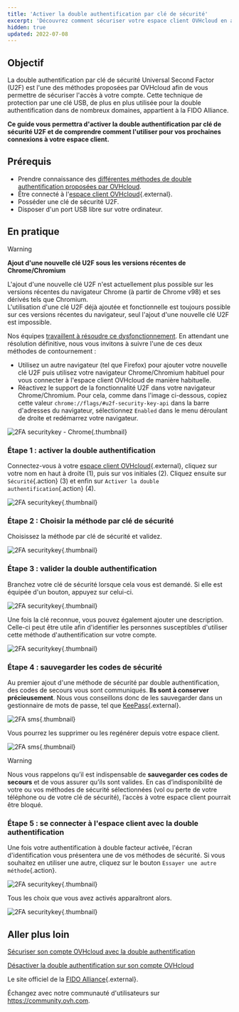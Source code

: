 ```yaml
---
title: 'Activer la double authentification par clé de sécurité'
excerpt: 'Découvrez comment sécuriser votre espace client OVHcloud en activant la double authentification par clé de sécurité U2F'
hidden: true
updated: 2022-07-08
---
```


## Objectif

La double authentification par clé de sécurité Universal Second Factor (U2F) est l'une des méthodes proposées par OVHcloud afin de vous permettre de sécuriser l'accès à votre compte. Cette technique de protection par une clé USB, de plus en plus utilisée pour la double authentification dans de nombreux domaines, appartient à la FIDO Alliance.

**Ce guide vous permettra d'activer la double authentification par clé de sécurité U2F et de comprendre comment l'utiliser pour vos prochaines connexions à votre espace client.**

## Prérequis

- Prendre connaissance des [différentes méthodes de double authentification proposées par OVHcloud](/pages/account_and_service_management/account_information/secure-ovhcloud-account-with-2fa).
- Être connecté à l'[espace client OVHcloud](https://www.ovh.com/auth/?action=gotomanager&from=https://www.ovh.com/fr/&ovhSubsidiary=fr){.external}.
- Posséder une clé de sécurité U2F.
- Disposer d'un port USB libre sur votre ordinateur.

## En pratique

> [!warning]
> **Ajout d'une nouvelle clé U2F sous les versions récentes de Chrome/Chromium**
>
> L'ajout d'une nouvelle clé U2F n'est actuellement plus possible sur les versions récentes du navigateur Chrome (à partir de Chrome v98) et ses dérivés tels que Chromium.<br>
> L'utilisation d'une clé U2F déjà ajoutée et fonctionnelle est toujours possible sur ces versions récentes du navigateur, seul l'ajout d'une nouvelle clé U2F est impossible.
>
> Nos équipes [travaillent à résoudre ce dysfonctionnement](https://customer-service.status-ovhcloud.com/incidents/wl6txzgvrym8). En attendant une résolution définitive, nous vous invitons à suivre l'une de ces deux méthodes de contournement :
>
> - Utilisez un autre navigateur (tel que Firefox) pour ajouter votre nouvelle clé U2F puis utilisez votre navigateur Chrome/Chromium habituel pour vous connecter à l'espace client OVHcloud de manière habituelle.
> - Réactivez le support de la fonctionnalité U2F dans votre navigateur Chrome/Chromium. Pour cela, comme dans l'image ci-dessous, copiez cette valeur `chrome://flags/#u2f-security-key-api` dans la barre d'adresses du navigateur, sélectionnez `Enabled` dans le menu déroulant de droite et redémarrez votre navigateur.
>
> ![2FA securitykey - Chrome](images/chrome-u2f-support.png){.thumbnail}

### Étape 1 : activer la double authentification

Connectez-vous à votre [espace client OVHcloud](https://www.ovh.com/auth/?action=gotomanager&from=https://www.ovh.com/fr/&ovhSubsidiary=fr){.external}, cliquez sur votre nom en haut à droite (1), puis sur vos initiales (2). Cliquez ensuite sur `Sécurité`{.action} (3) et enfin sur `Activer la double authentification`{.action} (4).

![2FA securitykey](images/hub2FA.png){.thumbnail}

### Étape 2 : Choisir la méthode par clé de sécurité

Choisissez la méthode par clé de sécurité et validez.

![2FA securitykey](images/2fakey1edit.png){.thumbnail}

### Étape 3 : valider la double authentification

Branchez votre clé de sécurité lorsque cela vous est demandé. Si elle est équipée d'un bouton, appuyez sur celui-ci. 

![2FA securitykey](images/2fakey2.png){.thumbnail}

Une fois la clé reconnue, vous pouvez également ajouter une description. Celle-ci peut être utile afin d'identifier les personnes susceptibles d'utiliser cette méthode d'authentification sur votre compte.

![2FA securitykey](images/2fakey3.png){.thumbnail}

### Étape 4 : sauvegarder les codes de sécurité

Au premier ajout d'une méthode de sécurité par double authentification, des codes de secours vous sont communiqués. **Ils sont à conserver précieusement**. Nous vous conseillons donc de les sauvegarder dans un gestionnaire de mots de passe, tel que [KeePass](https://keepass.info/){.external}.

![2FA sms](images/2facodes.png){.thumbnail}

Vous pourrez les supprimer ou les regénérer depuis votre espace client.

![2FA sms](images/2facodesaction.png){.thumbnail}

> [!warning]
>
> Nous vous rappelons qu’il est indispensable de **sauvegarder ces codes de secours** et de vous assurer qu’ils sont valides. En cas d’indisponibilité de votre ou vos méthodes de sécurité sélectionnées (vol ou perte de votre téléphone ou de votre clé de sécurité), l’accès à votre espace client pourrait être bloqué.
>

### Étape 5 : se connecter à l'espace client avec la double authentification

Une fois votre authentification à double facteur activée, l'écran d'identification vous présentera une de vos méthodes de sécurité. Si vous souhaitez en utiliser une autre, cliquez sur le bouton `Essayer une autre méthode`{.action}.

![2FA securitykey](images/2fakeylogin.png){.thumbnail}

Tous les choix que vous avez activés apparaîtront alors.

![2FA securitykey](images/2faloginchoice.png){.thumbnail}

## Aller plus loin

[Sécuriser son compte OVHcloud avec la double authentification](/pages/account_and_service_management/account_information/secure-ovhcloud-account-with-2fa)

[Désactiver la double authentification sur son compte OVHcloud](/pages/account/customer/secure-ovhcloud-account-with-2fa#desactivation)

Le site officiel de la [FIDO Alliance](https://fidoalliance.org/){.external}.

Échangez avec notre communauté d'utilisateurs sur <https://community.ovh.com>.
